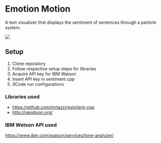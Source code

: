 # Emotion Motion
A text visualizer that displays the sentiment of sentences through a particle system.

![](demo.gif)

## Setup
1. Clone repository
2. Follow respective setup steps for libraries
3. Acquire API key for IBM Watson
4. Insert API key in sentiment.cpp
5. XCode run configurations

### Libraries used
- https://github.com/mrtazz/restclient-cpp
- http://rapidjson.org/

### IBM Watson API used
https://www.ibm.com/watson/services/tone-analyzer/
